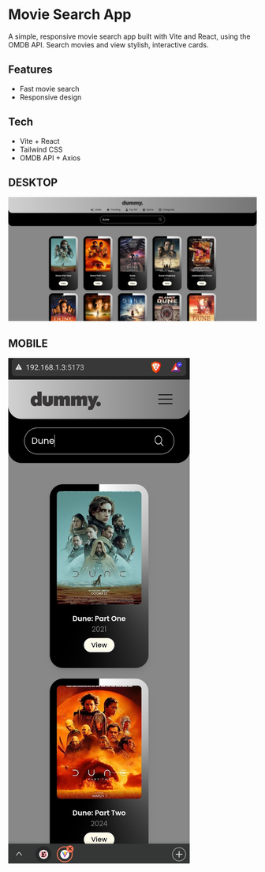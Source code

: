 
# Movie Search App
A simple, responsive movie search app built with Vite and React, using the OMDB API. Search movies and view stylish, interactive cards.

## Features
- Fast movie search
- Responsive design

## Tech
- Vite + React
- Tailwind CSS
- OMDB API + Axios




## DESKTOP

![Homepage Screenshot]( src/assets/sreenshot/ss.png)

## MOBILE

![Homepage Screenshot](src/assets/sreenshot/ssmb.jpg)


